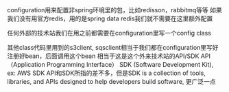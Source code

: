 configuration用来配置非spring环境里的包，比如redisson，rabbitmq等等
如果我们没有用官方redis，用的是spring data redis我们就不需要在这里额外配置

任何外部的技术站我们在用之前都需要在configuration里写一个config class

其他class代码里用到的s3client, sqsclient相当于我们都在configuration里写好注册好bean，后面调用这个bean
相当于这是这个外来技术站的API/SDK
API （Application Programming Interface）
SDK (Software Development Kit), ex: AWS SDK
API和SDK所指的差不多，但是SDK is a collection of tools, libraries, and APIs designed to help developers build software, 更广泛一点
```
